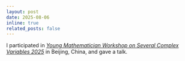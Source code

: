 ```yaml
---
layout: post
date: 2025-08-06
inline: true
related_posts: false
---
```


I participated in *[Young Mathematician Workshop on Several Complex Variables 2025](http://math0.bnu.edu.cn/~wangzw/YMWSCV2025.html)* in Beijing, China, and gave a talk.
